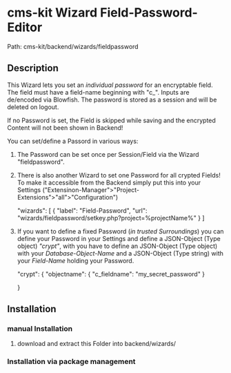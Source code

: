 # cms-kit Wizard Field-Password-Editor

Path: cms-kit/backend/wizards/fieldpassword

## Description


This Wizard lets you set an *individual password* for an encryptable field.
The field must have a field-name beginning with "c_".
Inputs are de/encoded via Blowfish.
The password is stored as a session and will be deleted on logout.


If no Password is set, the Field is skipped while saving and the encrypted Content will not been shown in Backend!

You can set/define a Passord in various ways:

1. The Password can be set once per Session/Field via the Wizard "fieldpassword".
2. There is also another Wizard to set one Password for all crypted Fields! To make it accessible from the Backend simply put this into your Settings ("Extensinon-Manager">"Project-Extensions">"all">"Configuration")

	"wizards": [
		{
			"label": "Field-Password",
			"url": "wizards/fieldpassword/setkey.php?project=%projectName%"
		}
	]

3. If you want to define a fixed Password (*in trusted Surroundings*) you can define your Password in your Settings and define a JSON-Object (Type object) *"crypt"*, with you have to define an JSON-Object (Type object) with your *Database-Object-Name* and a JSON-Object (Type string) with your *Field-Name* holding your Password.


	"crypt":  {
		"objectname":  {
			"c_fieldname": "my_secret_password"
		}

	}


## Installation

### manual Installation

1. download and extract this Folder into backend/wizards/

### Installation via package management





